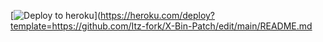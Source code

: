 [![Deploy to heroku](https://www.herokucdn.com/deploy/button.svg)](https://heroku.com/deploy?template=https://github.com/Itz-fork/X-Bin-Patch/edit/main/README.md
